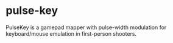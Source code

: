 # pulse-key
PulseKey is a gamepad mapper with pulse-width modulation for keyboard/mouse emulation in first-person shooters.
